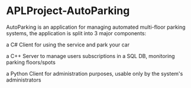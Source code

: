 # APLProject-AutoParking
AutoParking is an application for managing automated multi-floor parking systems, the application is split into 3 major components:

a C# Client for using the service and park your car

a C++ Server to manage users subscriptions in a SQL DB, monitoring parking floors/spots

a Python Client for administration purposes, usable only by the system's administrators
